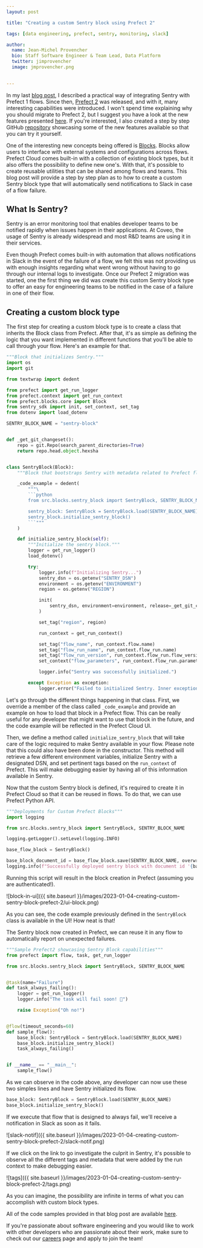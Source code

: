 ```yaml
---
layout: post

title: "Creating a custom Sentry block using Prefect 2"

tags: [data engineering, prefect, sentry, monitoring, slack]

author:
  name: Jean-Michel Provencher
  bio: Staff Software Engineer & Team Lead, Data Platform
  twitter: jimprovencher
  image: jmprovencher.png
 

---
```



In my last [blog post](https://source.coveo.com/2022/04/20/integrating-sentry-with-prefect-flows/), I described a practical way of integrating Sentry with Prefect 1 flows. Since then, [Prefect 2](https://docs.prefect.io/) was released, and with it, many interesting capabilities were introduced. I won't spend time explaining why you should migrate to Prefect 2, but I suggest you have a look at the new features presented [here](https://docs.prefect.io/migration-guide/). If you're interested, I also created a step by step GitHub [repository](https://github.com/jmprovencher/prefect-tutorial) showcasing some of the new features available so that you can try it yourself.

One of the interesting new concepts being offered is [Blocks](https://docs.prefect.io/ui/blocks/?h=block). Blocks allow users to interface with external systems and configurations across flows. Prefect Cloud comes built-in with a collection of existing block types, but it also offers the possibility to define new one's. With that, it's possible to create reusable utilities that can be shared among flows and teams. This blog post will provide a step by step plan as to how to create a custom Sentry block type that will automatically send notifications to Slack in case of a flow failure.

## What Is Sentry?

Sentry is an error monitoring tool that enables developer teams to be notified rapidly when issues happen in their 
applications. At Coveo, the usage of Sentry is already widespread and most R&D teams are using it in their 
services. 

Even though Prefect comes built-in with automation that allows notifications in Slack in the event of the failure of a flow,
we felt this was not providing us with enough insights regarding what went wrong without having to go through our 
internal logs to investigate. Once our Prefect 2 migration was started, one the first thing we did was create this custom Sentry block type to offer an easy for engineering teams to be notified in the case of a failure in one of their flow.

## Creating a custom block type

The first step for creating a custom block type is to create a class that inherits the Block class from Prefect. After that, it's as simple as defining the logic that you want implemented in different functions that you'll be able to call through your flow. Here's an example for that.

```python
"""Block that initializes Sentry."""
import os
import git

from textwrap import dedent

from prefect import get_run_logger
from prefect.context import get_run_context
from prefect.blocks.core import Block
from sentry_sdk import init, set_context, set_tag
from dotenv import load_dotenv

SENTRY_BLOCK_NAME = "sentry-block"


def _get_git_changeset():
    repo = git.Repo(search_parent_directories=True)
    return repo.head.object.hexsha


class SentryBlock(Block):
    """Block that bootstraps Sentry with metadata related to Prefect flow runs."""

    _code_example = dedent(
        """\
        ```python
        from src.blocks.sentry_block import SentryBlock, SENTRY_BLOCK_NAME

        sentry_block: SentryBlock = SentryBlock.load(SENTRY_BLOCK_NAME)
        sentry_block.initialize_sentry_block()
        ```"""
    )

    def initialize_sentry_block(self):
        """Initialize the sentry block."""
        logger = get_run_logger()
        load_dotenv()

        try:
            logger.info(f"Initializing Sentry...")
            sentry_dsn = os.getenv("SENTRY_DSN")
            environment = os.getenv("ENVIRONMENT")
            region = os.getenv("REGION")

            init(
                sentry_dsn, environment=environment, release=_get_git_changeset()
            )

            set_tag("region", region)

            run_context = get_run_context()

            set_tag("flow_name", run_context.flow.name)
            set_tag("flow_run_name", run_context.flow_run.name)
            set_tag("flow_run_version", run_context.flow_run.flow_version)
            set_context("flow_parameters", run_context.flow_run.parameters)

            logger.info("Sentry was successfully initialized.")

        except Exception as exception:
            logger.error("Failed to initialized Sentry. Inner exception: %s", exception)

```

Let's go through the different things happening in that class. First, we override a member of the class called `_code_example` and provide an example on how to load that block in a Prefect flow. This can be really useful for any developer that might want to use that block in the future, and the code example will be reflected in the Prefect Cloud UI. 

Then, we define a method called `initialize_sentry_block` that will take care of the logic required to make Sentry available in your flow. Please note that this could also have been done in the constructor. This method will retrieve a few different environment variables, initialize Sentry with a designated DSN, and set pertinent tags based on the `run_context` of Prefect. This will make debugging easier by having all of this information available in Sentry.

Now that the custom Sentry block is defined, it's required to create it in Prefect Cloud so that it can be reused in flows. To do that, we can use Prefect Python API.

```python
"""Deployments for Custom Prefect Blocks"""
import logging

from src.blocks.sentry_block import SentryBlock, SENTRY_BLOCK_NAME

logging.getLogger().setLevel(logging.INFO)

base_flow_block = SentryBlock()

base_block_document_id = base_flow_block.save(SENTRY_BLOCK_NAME, overwrite=True)
logging.info(f"Successfully deployed sentry block with document id '{base_block_document_id}'.")

```

Running this script will result in the block creation in Prefect (assuming you are authenticated!).

![block-in-ui]({{ site.baseurl }}/images/2023-01-04-creating-custom-sentry-block-prefect-2/ui-block.png)

As you can see, the code example previously defined in the `SentryBlock` class is available in the UI! How neat is that!

The Sentry block now created in Prefect, we can reuse it in any flow to automatically report on unexpected failures.

```python
"""Sample Prefect2 showcasing Sentry Block capabilities"""
from prefect import flow, task, get_run_logger

from src.blocks.sentry_block import SentryBlock, SENTRY_BLOCK_NAME


@task(name="Failure")
def task_always_failing():
    logger = get_run_logger()
    logger.info("The task will fail soon! 🙈")

    raise Exception("Oh no!")


@flow(timeout_seconds=60)
def sample_flow():
    base_block: SentryBlock = SentryBlock.load(SENTRY_BLOCK_NAME)
    base_block.initialize_sentry_block()
    task_always_failing()


if __name__ == "__main__":
    sample_flow()

```

As we can observe in the code above, any developer can now use these two simples lines and have Sentry initialized its flow.

```python
base_block: SentryBlock = SentryBlock.load(SENTRY_BLOCK_NAME)
base_block.initialize_sentry_block()
```

If we execute that flow that is designed to always fail, we'll receive a notification in Slack as soon as it fails.

![slack-notif]({{ site.baseurl }}/images/2023-01-04-creating-custom-sentry-block-prefect-2/slack-notif.png)

If we click on the link to go investigate the culprit in Sentry, it's possible to observe all the different tags and metadata that were added by the run context to make debugging easier.

![tags]({{ site.baseurl }}/images/2023-01-04-creating-custom-sentry-block-prefect-2/tags.png)

As you can imagine, the possibility are infinite in terms of what you can accomplish with custom block types.


All of the code samples provided in that blog post are available [here](https://github.com/jmprovencher/prefect-sentry-block).

If you're passionate about software engineering and you would like to work with other developers who are passionate
about their work, make sure to check out our [careers](https://www.coveo.com/en/company/careers/open-positions?utm_source=tech-blog&utm_medium=blog-post&utm_campaign=organic#t=career-search&numberOfResults=9) page and apply to join the team!
